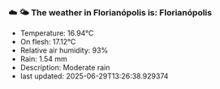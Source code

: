 ### ☁️ 🌤️  The weather in Florianópolis is: Florianópolis

- Temperature: 16.94°C
- On flesh: 17.12°C
- Relative air humidity: 93%
- Rain: 1.54 mm
- Description: Moderate rain
- last updated: 2025-06-29T13:26:38.929374
